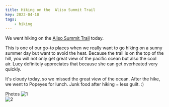 ```yaml
---
title: Hiking on the  Aliso Summit Trail
key: 2022-04-10
tags: 
    - hiking
---
```

We went hiking on the [Aliso Summit Trail](https://www.google.com/search?q=aliso+summit+trail&newwindow=1&client=firefox-b-1-d&biw=1440&bih=762&tbm=lcl&sxsrf=APq-WBt7BsveEzPtI5YlBzKN7_TVMgsFYA%3A1649657725208&ei=fcdTYqitDPPTkPIP9rW3yAc&oq=Aliso+summit+&gs_l=psy-ab.3.0.0i512k1l3j0i512i457k1j0i512k1.8687.10687.0.12308.13.9.0.4.4.0.119.684.4j3.7.0....0...1c.1.64.psy-ab..2.11.698...0i67k1j0i273k1j0i512i433i131k1j0i512i433k1j0i433i131i67k1j0i433i67k1.0.HeLqbFy2Z7g#rlfi=hd:;si:767575213956875394,l,ChJhbGlzbyBzdW1taXQgdHJhaWxIpontyZWrgIAIWiAQABABEAIYABgBGAIiEmFsaXNvIHN1bW1pdCB0cmFpbJIBBHBhcms,y,bQro1Q-wFhM;mv:[[33.53145904243801,-117.70966008447263],[33.5103858918402,-117.75343373559568],null,[33.52092310890073,-117.73154691003415],15]) today.   


This is one of our go-to places when we really want to go hiking on a sunny summer day but want to avoid the heat. Because the trail is on the top of the hill, you will not only get great view of the pacific ocean but also the cool air. Lucy definitely appreciates that because she can get overheated very quickly.   


It's cloudy today, so we missed the great view of the ocean. After the hike, we went to Popeyes for lunch. Junk food after hiking = less guilt. :) 

Photos
![1](http://datadrivenway.com/media/Aliso_Summit_Trail/IMG_6332.jpeg)  
![2](http://datadrivenway.com/media/Aliso_Summit_Trail/IMG_6351.jpeg)  
